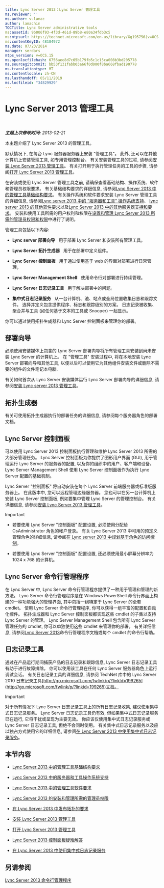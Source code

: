 ```yaml
---
title: Lync Server 2013：Lync Server 管理工具
ms.reviewer: ''
ms.author: v-lanac
author: lanachin
TOCTitle: Lync Server administrative tools
ms:assetid: 9b006f93-4f3d-461d-89b8-e80a34fdb3c5
ms:mtpsurl: https://technet.microsoft.com/en-us/library/Gg195756(v=OCS.15)
ms:contentKeyID: 48184972
ms.date: 07/23/2014
manager: serdars
mtps_version: v=OCS.15
ms.openlocfilehash: 6756aee8d7c65b179fb5c1c15ca008b3bd205778
ms.sourcegitcommit: bb53f131fabb03a66f0d000f8ba668fbad190778
ms.translationtype: MT
ms.contentlocale: zh-CN
ms.lasthandoff: 05/11/2019
ms.locfileid: "34829929"
---
```

<div data-xmlns="http://www.w3.org/1999/xhtml">

<div class="topic" data-xmlns="http://www.w3.org/1999/xhtml" data-msxsl="urn:schemas-microsoft-com:xslt" data-cs="http://msdn.microsoft.com/en-us/">

<div data-asp="http://msdn2.microsoft.com/asp">

# <a name="lync-server-2013-administrative-tools"></a>Lync Server 2013 管理工具

</div>

<div id="mainSection">

<div id="mainBody">

<span> </span>

_**主题上次修改时间:** 2013-02-21_

本主题介绍了 Lync Server 2013 的管理工具。

默认情况下, 在每台 Lync 服务器服务器上安装 "管理工具"。 此外, 还可以在其他计算机上安装管理工具, 如专用管理控制台。 有关安装管理工具的过程, 请参阅[安装 Lync Server 2013 管理工具](lync-server-2013-install-lync-server-administrative-tools.md)。 有关打开用于执行管理任务的工具的步骤, 请参阅[打开 Lync Server 2013 管理工具](lync-server-2013-open-lync-server-administrative-tools.md)。

在安装或使用 Lync Server 管理工具之前, 请确保查看基础结构、操作系统、软件和管理员权限要求。 有关基础结构要求的详细信息, 请参阅[Lync Server 2013 中的管理工具基础结构要求](lync-server-2013-administrative-tools-infrastructure-requirements.md)。 有关操作系统和软件要求安装 Lync Server 管理工具的详细信息, 请参阅[Lync server 2013 中的 "服务器和工具" 操作系统支持](lync-server-2013-server-and-tools-operating-system-support.md)、 [lync server 2013 的其他软件要求](lync-server-2013-additional-software-requirements.md)以及[Lync Server 2013 中的其他服务器支持和要求](lync-server-2013-additional-server-support-and-requirements.md)。 安装和使用工具所需的用户权利和权限在[设置和管理 Lync Server 2013 所需的管理员权限和权限](lync-server-2013-administrator-rights-and-permissions-required-for-setup-and-administration.md)中进行了说明。

管理工具包括以下内容:

  - **Lync server 部署向导**   用于部署 Lync Server 和安装所有管理工具。

  - **Lync Server 拓扑生成器**   用于在部署中定义组件。

  - **Lync Server 控制面板**   用于通过使用基于 web 的界面对部署进行日常管理。

  - **Lync Server Management Shell**   使用命令行对部署进行持续管理。

  - **Lync Server 日志记录工具**   用于解决部署中的问题。

  - **集中式日志记录服务**   从一台计算机、池、站点或全局位置收集日志和跟踪文件。 选择并定义包含提供程序、标志和跟踪级别的方案。 日志记录被收集、聚合并与工具 (如任何基于文本的工具或 Snooper) 一起显示。

你可以通过使用拓扑生成器和 Lync Server 控制面板来管理你的部署。

<div>

## <a name="deployment-wizard"></a>部署向导

必须使用安装媒体上包含的 Lync Server 部署向导将所有管理工具安装到尚未安装 Lync Server 的计算机上。 在 "管理工具" 安装过程中, 将在本地安装 Lync Server 部署向导和其他工具, 以便以后可以使用它为其他组件安装文件或删除不需要的组件的文件笔记本电脑.

有关如何首次从 Lync Server 安装媒体运行 Lync Server 部署向导的详细信息, 请参阅[安装 Lync server 2013 管理工具](lync-server-2013-install-lync-server-administrative-tools.md)。

</div>

<div>

## <a name="topology-builder"></a>拓扑生成器

有关可使用拓扑生成器执行的部署任务的详细信息, 请参阅每个服务器角色的部署文档。

</div>

<div>

## <a name="lync-server-control-panel"></a>Lync Server 控制面板

可以使用 Lync Server 2013 控制面板执行管理和维护 Lync Server 2013 所需的大部分管理任务。 Lync Server 控制面板为你提供了图形用户界面 (GUI), 用于管理运行 Lync Server 的服务器的配置, 以及你的组织中的用户、客户端和设备。 Lync Server Management Shell 使用 Lync Server 控制面板作为执行 Lync Server 配置的基础机制。

Lync Server "控制面板" 将自动安装在每个 Lync Server 前端服务器或标准版服务器上。 在此版本中, 您可以远程管理边缘服务器。 您也可以在另一台计算机上安装 Lync Server 控制面板, 例如要集中管理 Lync Server 的管理控制台。 有关详细信息, 请参阅[安装 Lync Server 2013 管理工具](lync-server-2013-install-lync-server-administrative-tools.md)。

<div>


> [!IMPORTANT]  
> <UL>
> <LI>
> <P>若要使用 Lync Server "控制面板" 配置设置, 必须使用分配给 CsAdministrator 角色的帐户登录。 有关 Lync Server 2013 中可用的预定义管理角色的详细信息, 请参阅<A href="lync-server-2013-planning-for-role-based-access-control.md">在 Lync server 2013 中规划基于角色的访问控制</A>。</P>
> <LI>
> <P>若要使用 Lync Server "控制面板" 配置设置, 还必须使用最小屏幕分辨率为 1024 x 768 的计算机。</P></LI></UL>



</div>

</div>

<div>

## <a name="lync-server-management-shell"></a>Lync Server 命令行管理程序

在 Lync Server 中, Lync Server 命令行管理程序提供了一种用于管理和管理的新方法。 Lync Server 命令行管理程序是在 Windows PowerShell 命令行界面上构建的一种功能强大的管理界面, 其中包括一组特定于 Lync Server 的全套 cmdlet。 使用 Lync Server 命令行管理程序, 你可以获得一组丰富的配置和自动化控件。 拓扑生成器和 Lync Server 控制面板都实现这些 cmdlet 的子集以支持 Lync Server 的管理。 Lync Server Management Shell 包含所有 Lync Server 管理任务的 cmdlet, 你可以单独使用这些 cmdlet 来管理你的部署。 有关详细信息, 请参阅[Lync Server 2013](lync-server-2013-lync-server-management-shell.md)命令行管理程序文档或每个 cmdlet 的命令行帮助。

</div>

<div>

## <a name="logging-tool"></a>日志记录工具

通过在产品运行期间捕获产品的日志记录和跟踪信息, Lync Server 日志记录工具有助于进行故障排除。 你可以使用该工具在任何 Lync Server 服务器角色上运行调试会话。 有关日志记录工具的详细信息, 请参阅 TechNet 库中的 Lync Server 2010 日志记录工具[http://go.microsoft.com/fwlink/p/?linkId=199265](http://go.microsoft.com/fwlink/p/?linkid=199265)文档。

<div>


> [!IMPORTANT]  
> 对于所有情况下 Lync Server 日志记录工具上的所有日志记录收集, 建议使用集中式日志记录服务。 Lync Server 日志记录工具仍有效, 但如果集中式日志记录服务已在运行, 它将干扰或呈现为主要无效。 你应该仅使用集中式日志记录服务或 Lync Server 日志记录工具, 但绝不会同时使用。 有关集中式日志记录服务以及应以独占方式使用它的详细信息, 请参阅<A href="lync-server-2013-using-the-centralized-logging-service.md">在 Lync Server 2013 中使用集中式日志记录服务</A>。



</div>

</div>

<div>

## <a name="in-this-section"></a>本节内容

  - [Lync Server 2013 中的管理工具基础结构要求](lync-server-2013-administrative-tools-infrastructure-requirements.md)

  - [Lync Server 2013 中的服务器和工具操作系统支持](lync-server-2013-server-and-tools-operating-system-support.md)

  - [Lync Server 2013 中的管理工具软件要求](lync-server-2013-administrative-tools-software-requirements.md)

  - [Lync Server 2013 的安装和管理所需的管理员权限](lync-server-2013-administrator-rights-and-permissions-required-for-setup-and-administration.md)

  - [在 Lync Server 2013 中发布拓扑的要求](lync-server-2013-requirements-to-publish-a-topology.md)

  - [安装 Lync Server 2013 管理工具](lync-server-2013-install-lync-server-administrative-tools.md)

  - [打开 Lync Server 2013 管理工具](lync-server-2013-open-lync-server-administrative-tools.md)

  - [Lync Server 2013 控制面板疑难解答](lync-server-2013-troubleshooting-lync-server-2013-control-panel.md)

  - [在 Lync Server 2013 中使用集中式日志记录服务](lync-server-2013-using-the-centralized-logging-service.md)

</div>

<div>

## <a name="see-also"></a>另请参阅


[Lync Server 2013 命令行管理程序](lync-server-2013-lync-server-management-shell.md)  
  

</div>

</div>

<span> </span>

</div>

</div>

</div>

